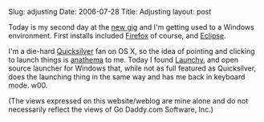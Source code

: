 Slug: adjusting
Date: 2006-07-28
Title: Adjusting
layout: post

Today is my second day at the [new gig](http://www.godaddy.com) and I&#39;m getting used to a Windows environment. First installs included [Firefox](http://mozilla.com/firefox) of course, and [Eclipse](http://eclipse.org).

I&#39;m a die-hard [Quicksilver](http://quicksilver.blacktree.com/) fan on OS X, so the idea of pointing and clicking to launch things is [anathema](http://dictionary.reference.com/browse/anathema) to me. Today I found [Launchy](http://launchy.net/), and open source launcher for Windows that, while not as full featured as Quicksilver, does the launching thing in the same way and has me back in keyboard mode. w00.

(The views expressed on this website/weblog are mine alone and do not
necessarily reflect the views of Go Daddy.com Software, Inc.)
